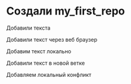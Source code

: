 ﻿# Создали my_first_repo

Добавили текста

Добавили текст через веб браузер

Добавим текст локально

Добавили текст в новой ветке

Добавляем локальный конфликт

